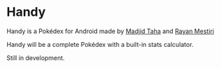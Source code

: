 Handy
=====

Handy is a Pokédex for Android made by [Madjid Taha](http://madjidtaha.fr) and [Rayan Mestiri](http://rayanmestiri.com)

Handy will be a complete Pokédex with a built-in stats calculator.

Still in development.

